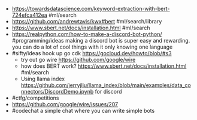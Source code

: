- https://towardsdatascience.com/keyword-extraction-with-bert-724efca412ea #ml/search
- https://github.com/andrewtavis/kwx#bert #ml/search/library
- https://www.sbert.net/docs/installation.html #ml/search
- https://realpython.com/how-to-make-a-discord-bot-python/ #programming/ideas making a discord bot is super easy and rewarding. you can do a lot of cool things with it only knowing one language
- #sifty/ideas hook up go cdk https://gocloud.dev/howto/blob/#s3
	- try out go wire https://github.com/google/wire
	- how does BERT work? https://www.sbert.net/docs/installation.html #ml/search
	- Using llama index https://github.com/jerryjliu/llama_index/blob/main/examples/data_connectors/DiscordDemo.ipynb for discord
- #ctfg/competitions
- https://github.com/google/wire/issues/207
- #codechat a simple chat where you can write simple bots
